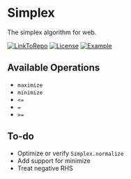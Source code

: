 # Simplex

The simplex algorithm for web.

<p>
    <a href="https://github.com/LeoVen/simplex"><img src="https://img.shields.io/badge/GitHub-simplex-lightgrey.svg?logo=github" alt="LinkToRepo"/></a>
    <a href="https://github.com/LeoVen/simplex/blob/master/LICENSE"><img src="https://img.shields.io/badge/License-MIT-blue.svg" alt="License"/></a>
    <a href="https://leoven.github.io/simplex/"><img src="https://img.shields.io/badge/>-Online%20Demo-red.svg" alt="Example"/></a>
</p>

## Available Operations

* `maximize`
* `minimize`
* `<=`
* `=`
* `>=`

## To-do

* Optimize or verify `Simplex.normalize`
* Add support for minimize
* Treat negative RHS
